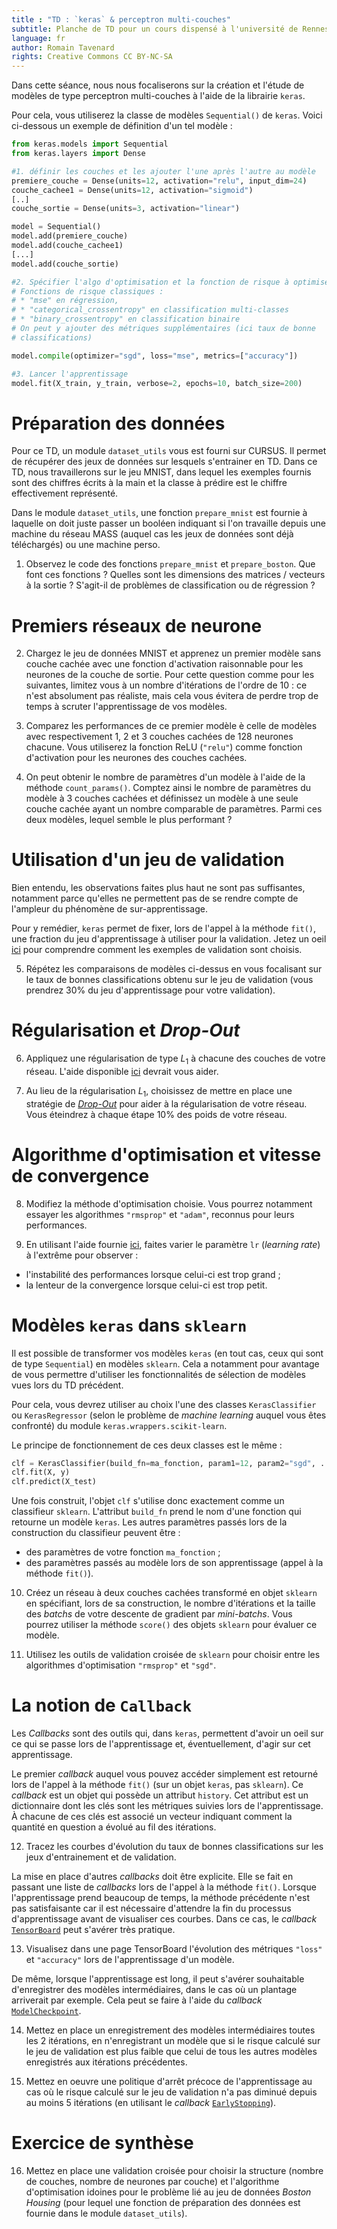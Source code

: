 ```yaml
---
title : "TD : `keras` & perceptron multi-couches"
subtitle: Planche de TD pour un cours dispensé à l'université de Rennes 2
language: fr
author: Romain Tavenard
rights: Creative Commons CC BY-NC-SA
---
```


Dans cette séance, nous nous focaliserons sur la création et l'étude de modèles
de type perceptron multi-couches à l'aide de la librairie `keras`.

Pour cela, vous utiliserez la classe de modèles `Sequential()` de `keras`.
Voici ci-dessous un exemple de définition d'un tel modèle :

```python
from keras.models import Sequential
from keras.layers import Dense

#1. définir les couches et les ajouter l'une après l'autre au modèle
premiere_couche = Dense(units=12, activation="relu", input_dim=24)
couche_cachee1 = Dense(units=12, activation="sigmoid")
[..]
couche_sortie = Dense(units=3, activation="linear")

model = Sequential()
model.add(premiere_couche)
model.add(couche_cachee1)
[...]
model.add(couche_sortie)

#2. Spécifier l'algo d'optimisation et la fonction de risque à optimiser
# Fonctions de risque classiques :
# * "mse" en régression,
# * "categorical_crossentropy" en classification multi-classes
# * "binary_crossentropy" en classification binaire
# On peut y ajouter des métriques supplémentaires (ici taux de bonne
# classifications)

model.compile(optimizer="sgd", loss="mse", metrics=["accuracy"])

#3. Lancer l'apprentissage
model.fit(X_train, y_train, verbose=2, epochs=10, batch_size=200)
```

# Préparation des données

Pour ce TD, un module `dataset_utils` vous est fourni sur CURSUS.
Il permet de récupérer des jeux de données sur lesquels s'entrainer en TD.
Dans ce TD, nous travaillerons sur le jeu MNIST, dans lequel les exemples
fournis sont des chiffres écrits à la main et la classe à prédire est le chiffre
effectivement représenté.

Dans le module `dataset_utils`, une fonction `prepare_mnist` est fournie à
laquelle on doit juste passer un booléen indiquant si l'on travaille depuis une
machine du réseau MASS (auquel cas les jeux de données sont déjà téléchargés)
ou une machine perso.

1. Observez le code des fonctions `prepare_mnist` et `prepare_boston`.
Que font ces fonctions ? Quelles sont les dimensions des matrices / vecteurs à
la sortie ? S'agit-il de problèmes de classification ou de régression ?

# Premiers réseaux de neurone

2. Chargez le jeu de données MNIST et apprenez un premier modèle sans couche
cachée avec une fonction d'activation raisonnable pour les neurones de la couche
de sortie. Pour cette question comme pour les suivantes, limitez vous à un
nombre d'itérations de l'ordre de 10 : ce n'est absolument pas réaliste, mais
cela vous évitera de perdre trop de temps à scruter l'apprentissage de vos
modèles.

3. Comparez les performances de ce premier modèle è celle de modèles avec
respectivement 1, 2 et 3 couches cachées de 128 neurones chacune. Vous
utiliserez la fonction ReLU (`"relu"`) comme fonction d'activation pour les
neurones des couches cachées.

4. On peut obtenir le nombre de paramètres d'un modèle à l'aide de la
méthode `count_params()`. Comptez ainsi le nombre de paramètres du modèle à
3 couches cachées et définissez un modèle à une seule couche cachée ayant un
nombre comparable de paramètres. Parmi ces deux modèles, lequel semble le plus
performant ?

# Utilisation d'un jeu de validation

Bien entendu, les observations faites plus haut ne sont pas suffisantes,
notamment parce qu'elles ne permettent pas de se rendre compte de l'ampleur du
phénomène de sur-apprentissage.

Pour y remédier, `keras` permet de fixer, lors de l'appel à la méthode `fit()`,
une fraction du jeu d'apprentissage à utiliser pour la validation.
Jetez un oeil
[ici](https://keras.io/getting-started/faq/#how-is-the-validation-split-computed)
pour comprendre comment les exemples de validation sont
choisis.

5. Répétez les comparaisons de modèles ci-dessus en vous focalisant sur le taux
de bonnes classifications obtenu sur le jeu de validation (vous prendrez 30\%
    du jeu d'apprentissage pour votre validation).

# Régularisation et _Drop-Out_

6. Appliquez une régularisation de type $L_1$ à chacune des couches de votre
réseau. L'aide disponible [ici](https://keras.io/regularizers/) devrait
vous aider.

7. Au lieu de la régularisation $L_1$, choisissez de mettre en place une
stratégie de [_Drop-Out_](https://keras.io/layers/core/#dropout) pour aider à la
régularisation de votre réseau.
Vous éteindrez à chaque étape 10\% des poids de votre réseau.

# Algorithme d'optimisation et vitesse de convergence

8. Modifiez la méthode d'optimisation choisie. Vous pourrez notamment essayer
les algorithmes `"rmsprop"` et `"adam"`, reconnus pour leurs performances.

9. En utilisant l'aide fournie [ici](https://keras.io/optimizers/), faites
varier le paramètre `lr` (_learning rate_) à l'extrême pour observer :

* l'instabilité des performances lorsque celui-ci est trop grand ;
* la lenteur de la convergence lorsque celui-ci est trop petit.


# Modèles `keras` dans `sklearn`

Il est possible de transformer vos modèles `keras` (en tout cas, ceux qui sont
    de type `Sequential`) en modèles `sklearn`. Cela a notamment pour avantage
de vous permettre d'utiliser les fonctionnalités de sélection de modèles vues
lors du TD précédent.

Pour cela, vous devrez utiliser au choix l'une des classes `KerasClassifier` ou
`KerasRegressor` (selon le problème de _machine learning_ auquel vous êtes
    confronté) du module `keras.wrappers.scikit-learn`.

Le principe de fonctionnement de ces deux classes est le même :

```python
clf = KerasClassifier(build_fn=ma_fonction, param1=12, param2="sgd", ...)
clf.fit(X, y)
clf.predict(X_test)
```

Une fois construit, l'objet `clf` s'utilise donc exactement comme un classifieur
`sklearn`.
L'attribut `build_fn` prend le nom d'une fonction qui retourne un modèle
`keras`. Les autres paramètres passés lors de la construction du classifieur
peuvent être :

* des paramètres de votre fonction `ma_fonction` ;
* des paramètres passés au modèle lors de son apprentissage (appel à la
    méthode `fit()`).

10. Créez un réseau à deux couches cachées transformé en objet `sklearn` en
spécifiant, lors de sa construction, le nombre d'itérations et la taille des
_batchs_ de votre descente de gradient par _mini-batchs_. Vous pourrez
utiliser la méthode `score()` des objets `sklearn` pour évaluer ce modèle.

11. Utilisez les outils de validation croisée de `sklearn` pour choisir entre
les algorithmes d'optimisation `"rmsprop"` et `"sgd"`.

# La notion de `Callback`

Les _Callbacks_ sont des outils qui, dans `keras`, permettent d'avoir un oeil
sur ce qui se passe lors de l'apprentissage et, éventuellement, d'agir sur cet
apprentissage.

Le premier _callback_ auquel vous pouvez accéder simplement est retourné
lors de l'appel à la méthode `fit()` (sur un objet `keras`, pas `sklearn`). Ce
_callback_ est un objet qui possède un attribut `history`. Cet attribut est un
dictionnaire dont les clés sont les métriques suivies lors de l'apprentissage.
À chacune de ces clés est associé un vecteur indiquant comment la quantité en
question a évolué au fil des itérations.

12. Tracez les courbes d'évolution du taux de bonnes classifications sur les
jeux d'entrainement et de validation.

La mise en place d'autres _callbacks_ doit être explicite. Elle se fait en
passant une liste de _callbacks_ lors de l'appel à la méthode `fit()`.
Lorsque l'apprentissage prend beaucoup de temps, la méthode précédente n'est pas
satisfaisante car il est nécessaire d'attendre la fin du processus
d'apprentissage avant de visualiser ces courbes. Dans ce cas, le _callback_
[`TensorBoard`](https://keras.io/callbacks/#tensorboard) peut s'avérer très
pratique.

13. Visualisez dans une page TensorBoard l'évolution des métriques `"loss"`
et `"accuracy"` lors de l'apprentissage d'un modèle.

De même, lorsque l'apprentissage est long, il peut s'avérer souhaitable
d'enregistrer des modèles intermédiaires, dans le cas où un plantage arriverait
par exemple. Cela peut se faire à l'aide du _callback_
[`ModelCheckpoint`](https://keras.io/callbacks/#modelcheckpoint).

14. Mettez en place un enregistrement des modèles intermédiaires toutes les 2
itérations, en n'enregistrant un modèle que si le risque calculé sur le jeu de
validation est plus faible que celui de tous les autres modèles enregistrés
aux itérations précédentes.

15. Mettez en oeuvre une politique d'arrêt précoce de l'apprentissage au cas où
le risque calculé sur le jeu de validation n'a pas diminué depuis au moins 5
itérations (en utilisant le _callback_
[`EarlyStopping`](https://keras.io/callbacks/#earlystopping)).

# Exercice de synthèse

16. Mettez en place une validation croisée pour choisir la structure (nombre de
    couches, nombre de neurones par couche) et l'algorithme d'optimisation
    idoines pour le problème lié au jeu de données _Boston Housing_ (pour lequel
        une fonction de préparation des données est fournie dans le module
        `dataset_utils`).
